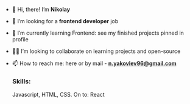 - 👋 Hi, there! I’m **Nikolay**
- 👀 I’m looking for a **frontend developer** job
- 🌱 I’m currently learning Frontend: see my finished projects pinned in profile 
- 🤝🏻 I’m looking to collaborate on learning projects and open-source
- 📫 How to reach me: here or by mail - **n.yakovlev96@gmail.com**

  ### Skills: 
  Javascript, HTML, CSS. On to: React

<!---
niyak93rus/niyak93rus is a ✨ special ✨ repository because its `README.md` (this file) appears on your GitHub profile.
You can click the Preview link to take a look at your changes.
--->
